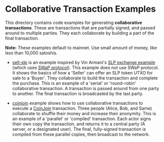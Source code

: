 # Collaborative Transaction Examples

This directory contains code examples for generating **collaborative transactions**. These are transactions that are partially signed, and passed around to multiple parties. They each collaborate by building a part of the final transaction.

**Note:** These examples default to mainnet. Use small amount of money, like less than 10,000 satoshis.

- [sell-slp](./sell-slp) is an example inspired by Vin Armani's [SLP exchange example](https://github.com/vinarmani/swap-bch-js/blob/master/examples/e2e_exchange.js) (which uses [SWaP protocol](https://github.com/vinarmani/swap-protocol)). This example does not use SWaP protocol. It shows the basics of how a 'Seller' can offer an SLP token UTXO for sale to a 'Buyer'. They collaborate to build the transaction and complete the purchase. This is an example of a 'serial' or 'round-robin' collaborative transaction. A transaction is passed around from one party to another. The final transaction is broadcasted by the last party.

- [coinjoin](./coinjoin) example shows how to use collaborative transactions to execute a [CoinJoin](https://en.bitcoin.it/wiki/CoinJoin) transaction. Three people (Alice, Bob, and Same) collaborate to shuffle their money and increase their anonymity. This is an example of a 'parallel' or 'compiled' transaction. Each actor signs their own copy the transaction, and returns it to a central party (A server, or a designated user). The final, fully-signed transaction is compiled from these parallel copies, then broadcast to the network.
